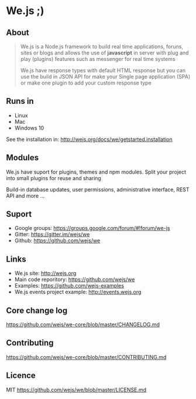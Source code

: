 # We.js ;)

## About

> We.js is a Node.js framework to build real time applications, foruns, sites or blogs and allows the use of **javascript** in server with plug and play (plugins) features such as messenger for real time systems
> 
> We.js have response types with default HTML response but you can use the build in JSON API for make your Single page application (SPA) or make one plugin to add your custom response type
 
## Runs in

- Linux
- Mac
- Windows 10

See the installation in: http://wejs.org/docs/we/getstarted.installation

## Modules

We.js have suport for plugins, themes and npm modules. 
Split your project into small plugins for reuse and sharing

Build-in database updates, user permissions, administrative interface, REST API and more ...

## Suport

- Google groups: https://groups.google.com/forum/#!forum/we-js
- Gitter: https://gitter.im/wejs/we
- Github: https://github.com/wejs/we

## Links

- We.js site: http://wejs.org
- Main code reporitory: https://github.com/wejs/we
- Examples: https://github.com/wejs-examples
- We.js events project example: http://events.wejs.org

## Core change log

https://github.com/wejs/we-core/blob/master/CHANGELOG.md

## Contributing

https://github.com/wejs/we-core/blob/master/CONTRIBUTING.md

## Licence

MIT https://github.com/wejs/we/blob/master/LICENSE.md
